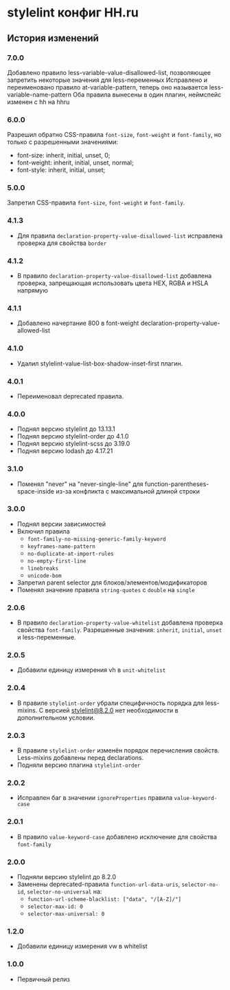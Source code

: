 # stylelint конфиг HH.ru

## История изменений

### 7.0.0

Добавлено правило less-variable-value-disallowed-list, позволяющее запретить некоторые значения для less-переменных
Исправлено и переименовано правило at-variable-pattern, теперь оно называется less-variable-name-pattern
Оба правила вынесены в один плагин, неймспейс изменен с hh на hhru

### 6.0.0

Разрешил обратно CSS-правила `font-size`, `font-weight` и `font-family`, но только с разрешенными значениями:
* font-size: inherit, initial, unset, 0;
* font-weight: inherit, initial, unset, normal;
* font-style: inherit, initial, unset;

### 5.0.0

Запретил CSS-правила `font-size`, `font-weight` и `font-family`.

### 4.1.3

- Для правила `declaration-property-value-disallowed-list` исправлена проверка для свойства `border`

### 4.1.2

- В правило `declaration-property-value-disallowed-list` добавлена проверка, запрещающая использовать цвета HEX, RGBA и HSLA напрямую

### 4.1.1

- Добавлено начертание 800 в font-weight declaration-property-value-allowed-list

### 4.1.0

- Удалил stylelint-value-list-box-shadow-inset-first плагин.

### 4.0.1

- Переименовал deprecated правила.

### 4.0.0

- Поднял версию stylelint до 13.13.1
- Поднял версию stylelint-order до 4.1.0
- Поднял версию stylelint-scss до 3.19.0
- Поднял версию lodash до 4.17.21

### 3.1.0

- Поменял "never" на "never-single-line" для function-parentheses-space-inside из-за конфликта с
  максимальной длиной строки

### 3.0.0

- Поднял версии зависимостей
- Включил правила
    - `font-family-no-missing-generic-family-keyword`
    - `keyframes-name-pattern`
    - `no-duplicate-at-import-rules`
    - `no-empty-first-line`
    - `linebreaks`
    - `unicode-bom`
- Запретил parent selector для блоков/элементов/модификаторов
- Поменял значение правила `string-quotes` с `double` на `single`

### 2.0.6

- В правило `declaration-property-value-whitelist` добавлена проверка свойства `font-family`. Разрешенные значения: `inherit`, `initial`, `unset` и less-переменные.

### 2.0.5

- Добавили единицу измерения vh в `unit-whitelist`

### 2.0.4

- В правиле `stylelint-order` убрали специфичность порядка для less-mixins. С версией stylelint@8.2.0 нет необходимости в дополнительном условии.

### 2.0.3

- В правиле `stylelint-order` изменён порядок перечисления свойств. Less-mixins добавлены перед declarations.
- Подняли версию плагина `stylelint-order`

### 2.0.2

- Исправлен баг в значении `ignoreProperties` правила `value-keyword-case`

### 2.0.1

- В правило `value-keyword-case` добавлено исключение для свойства `font-family`

### 2.0.0
    
- Подняли версию stylelint до 8.2.0
- Заменены deprecated-правила `function-url-data-uris`, `selector-no-id`, `selector-no-universal` на:
    - `function-url-scheme-blacklist: ["data", "/[A-Z]/"]`
    - `selector-max-id: 0`
    - `selector-max-universal: 0`
    
### 1.2.0

- Добавили единицу измерения vw в whitelist

### 1.0.0

- Первичный релиз
